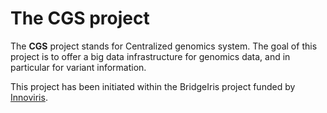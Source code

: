 # The **CGS** project
The **CGS** project stands for Centralized genomics system. The goal of this project is to offer a big data infrastructure for genomics data, and in particular for variant information.

This project has been initiated within the BridgeIris project funded by [Innoviris](http://www.innoviris.be). 
